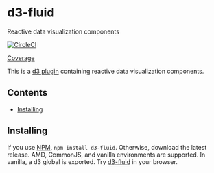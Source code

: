 # d3-fluid
Reactive data visualization components

[![CircleCI](https://circleci.com/gh/quantmind/d3-fluid.svg?style=svg&circle-token=a224bfec44b5c4ea2457d374283302b0902418f5)](https://circleci.com/gh/quantmind/d3-fluid)

[Coverage][]

This is a [d3 plugin](https://bost.ocks.org/mike/d3-plugin/) containing
reactive data visualization components.

## Contents

<!-- START doctoc generated TOC please keep comment here to allow auto update -->
<!-- DON'T EDIT THIS SECTION, INSTEAD RE-RUN doctoc TO UPDATE -->


- [Installing](#installing)

<!-- END doctoc generated TOC please keep comment here to allow auto update -->


## Installing

If you use [NPM](https://www.npmjs.com/package/d3-fluid), ``npm install d3-fluid``.
Otherwise, download the latest release.
AMD, CommonJS, and vanilla environments are supported. In vanilla, a d3 global is exported.
Try [d3-fluid](https://runkit.com/npm/d3-fluid) in your browser.

[Coverage]: https://circleci.com/api/v1/project/quantmind/d3-fluid/latest/artifacts/0/$CIRCLE_ARTIFACTS/coverage/index.html?branch=master&filter=successful
